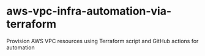 # aws-vpc-infra-automation-via-terraform
Provision AWS VPC resources using Terraform script and GitHub actions for automation
